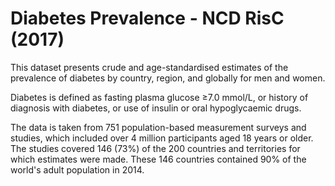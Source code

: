 # Diabetes Prevalence - NCD RisC (2017)

This dataset presents crude and age-standardised estimates of the prevalence of diabetes by country, region, and globally for men and women.

Diabetes is defined as fasting plasma glucose ≥7.0 mmol/L, or history of diagnosis with diabetes, or use of insulin or oral hypoglycaemic drugs.

The data is taken from 751 population-based measurement surveys and studies, which included over 4 million participants aged 18 years or older. The studies covered 146 (73%) of the 200 countries and territories for which estimates were made. These 146 countries contained 90% of the world's adult population in 2014.